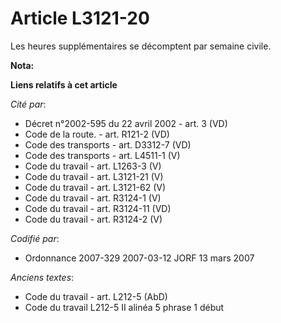 # Article L3121-20

Les heures supplémentaires se décomptent par semaine civile.

**Nota:**



**Liens relatifs à cet article**

_Cité par_:

  - Décret n°2002-595 du 22 avril 2002 - art. 3 (VD)
  - Code de la route. - art. R121-2 (VD)
  - Code des transports - art. D3312-7 (VD)
  - Code des transports - art. L4511-1 (V)
  - Code du travail - art. L1263-3 (V)
  - Code du travail - art. L3121-21 (V)
  - Code du travail - art. L3121-62 (V)
  - Code du travail - art. R3124-1 (V)
  - Code du travail - art. R3124-11 (VD)
  - Code du travail - art. R3124-2 (V)

_Codifié par_:

  - Ordonnance 2007-329 2007-03-12 JORF 13 mars 2007

_Anciens textes_:

  - Code du travail - art. L212-5 (AbD)
  - Code du travail L212-5 II alinéa 5 phrase 1 début
